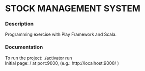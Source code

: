 # STOCK MANAGEMENT SYSTEM

### Description
Programming exercise with Play Framework and Scala.

### Documentation
To run the project: ./activator run <br>
Initial page: / at port:9000,  (e.g.: http://localhost:9000/ )